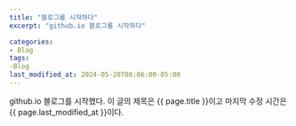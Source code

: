 ```yaml
---
title: "블로그를 시작하다"
excerpt: "github.io 블로그를 시작하다"

categories:
- Blog
tags:
-Blog
last_modified_at: 2024-05-20T08:06:00-05:00
---
```


github.io 블로그를 시작했다.
이 글의 제목은 {{ page.title }}이고
마지막 수정 시간은 {{ page.last_modified_at }}이다.
